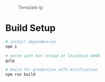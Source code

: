 > Template lp
# Build Setup


``` bash
# install dependencies
npm i

# serve with hot reload at localhost:4000
gulp

# build for production with minification
npm run build
```


